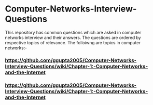 # Computer-Networks-Interview-Questions
This repository has common questions which are asked in computer networks interview and their answers. The questions are ordered by respective topics of relevance. The folloiwng are topics in computer networks:-

### https://github.com/ggupta2005/Computer-Networks-Interview-Questions/wiki/Chapter-1:-Computer-Networks-and-the-Internet
### https://github.com/ggupta2005/Computer-Networks-Interview-Questions/wiki/Chapter-1:-Computer-Networks-and-the-Internet
